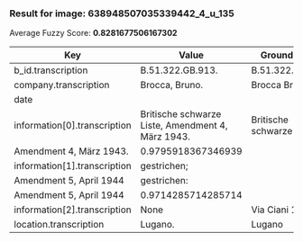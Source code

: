 ### Result for image: 638948507035339442_4_u_135
Average Fuzzy Score: **0.8281677506167302**
<small>

| Key | Value | Ground Truth | Score |
| --- | --- | --- | --- |
| b_id.transcription | B.51.322.GB.913. | B.51.322.GB.913. | 1.0 |
| company.transcription | Brocca, Bruno. | Brocca Bruno | 0.923076923076923 |
| date |  |  | 1.0 |
| information[0].transcription | Britische schwarze Liste, Amendment 4, März 1943. | Britische schwarze Liste,
Amendment 4, März 1943. | 0.9795918367346939 |
| information[1].transcription | gestrichen;
Amendment 5, April 1944 | gestrichen:
Amendment 5, April 1944 | 0.9714285714285714 |
| information[2].transcription | None | Via Ciani 1. | 0.0 |
| location.transcription | Lugano. | Lugano | 0.923076923076923 |

</small>
